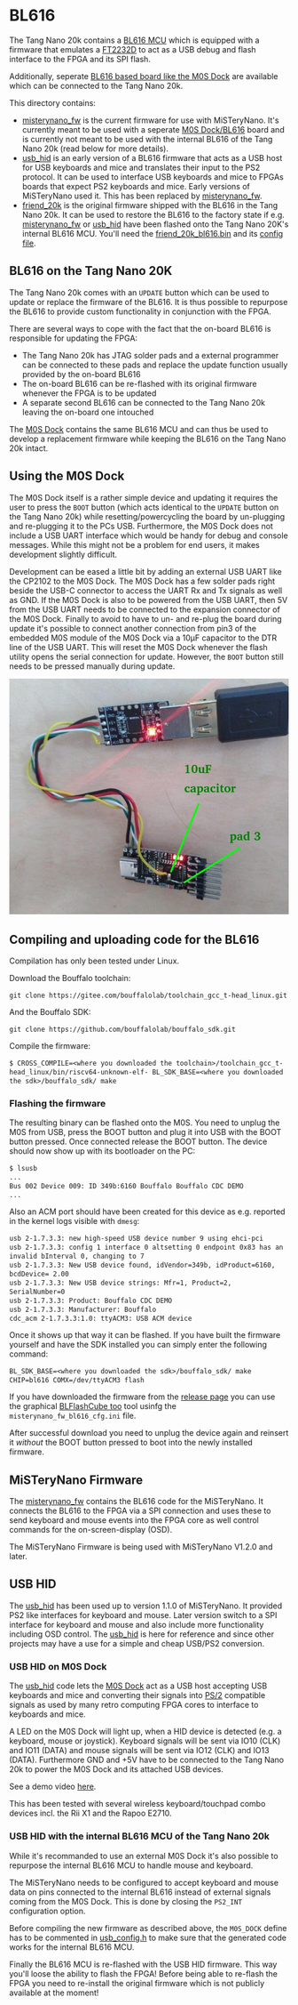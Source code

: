 # BL616

The Tang Nano 20k contains a [BL616 MCU](https://en.bouffalolab.com/product/?type=detail&id=25) which is equipped with a firmware that emulates a [FT2232D](https://ftdichip.com/products/ft2232d/) to act as a USB debug and flash interface to the FPGA and its SPI flash.

Additionally, seperate [BL616 based board like the M0S Dock](https://wiki.sipeed.com/hardware/en/maixzero/m0s/m0s.html) are available which can be connected to the Tang Nano 20k.

This directory contains:

  * [misterynano_fw](misterynano_fw) is the current firmware for use with MiSTeryNano. It's currently meant to be used with a seperate [M0S Dock/BL616](https://wiki.sipeed.com/hardware/en/maixzero/m0s/m0s.html)  board and is currently not meant to be used with the internal BL616 of the Tang Nano 20k (read below for more details).
  * [usb_hid](usb_hid) is an early version of a BL616 firmware that acts as a USB host for USB keyboards and mice and translates their input to the PS2 protocol. It can be used to interface USB keyboards and mice to FPGAs boards that expect PS2 keyboards and mice. Early versions of MiSTeryNano used it. This has been replaced by [misterynano_fw](misterynano_fw).
  * [friend_20k](friend_20k) is the original firmware shipped with the BL616 in the Tang Nano 20k. It can be used to restore the BL616 to the factory state if e.g. [misterynano_fw](misterynano_fw) or [usb_hid](usb_hid) have been flashed onto the Tang Nano 20K's internal BL616 MCU. You'll need the [friend_20k_bl616.bin](https://raw.githubusercontent.com/harbaum/MiSTeryNano/main/bl616/friend_20k/friend_20k_bl616.bin) and its [config file](https://raw.githubusercontent.com/harbaum/MiSTeryNano/main/bl616/friend_20k/friend_20k_cfg.ini).

## BL616 on the Tang Nano 20K

The Tang Nano 20k comes with an ```UPDATE``` button which can be used to update or replace the firmware of the BL616. It is thus possible to repurpose the BL616 to provide custom functionality in conjunction with the FPGA.

There are several ways to cope with the fact that the on-board BL616 is responsible for updating the FPGA:

  * The Tang Nano 20k has JTAG solder pads and a external programmer can be connected to these pads and replace the update function usually provided by the on-board BL616
  * The on-board BL616 can be re-flashed with its original firmware whenever the FPGA is to be updated
  * A separate second BL616 can be connected to the Tang Nano 20k leaving the on-board one intouched

The [M0S Dock](https://wiki.sipeed.com/hardware/en/maixzero/m0s/m0s.html) contains the same BL616 MCU and can thus be used to develop a replacement firmware while keeping the BL616 on the Tang Nano 20k intact.

## Using the M0S Dock

The M0S Dock itself is a rather simple device and updating it requires the user to press the ```BOOT``` button (which acts identical to the ```UPDATE``` button on the Tang Nano 20k) while resetting/powercycling the board by un-plugging and re-plugging it to the PCs USB. Furthermore, the M0S Dock does not include a USB UART interface which would be handy for debug and console messages. While this might not be a problem for end users, it makes development slightly difficult.

Development can be eased a little bit by adding an external USB UART like the CP2102 to the M0S Dock. The M0S Dock has a few solder pads right beside the USB-C connector to access the UART Rx and Tx signals as well as GND. If the M0S Dock is also to be powered from the USB UART, then 5V from the USB UART needs to be connected to the expansion connector of the M0S Dock. Finally to avoid to have to un- and re-plug the board during update it's possible to connect another connection from pin3 of the embedded M0S module of the M0S Dock via a 10µF capacitor to the DTR line of the USB UART. This will reset the M0S Dock whenever the flash utility opens the serial connection for update. However, the ```BOOT``` button still needs to be pressed manually during update.

![M0S DOCK USB UART](../images/m0s_dock_usb_uart.jpeg)

## Compiling and uploading code for the BL616

Compilation has only been tested under Linux.

Download the Bouffalo toolchain:

```
git clone https://gitee.com/bouffalolab/toolchain_gcc_t-head_linux.git
```

And the Bouffalo SDK:

```
git clone https://github.com/bouffalolab/bouffalo_sdk.git
```

Compile the firmware:

```
$ CROSS_COMPILE=<where you downloaded the toolchain>/toolchain_gcc_t-head_linux/bin/riscv64-unknown-elf- BL_SDK_BASE=<where you downloaded the sdk>/bouffalo_sdk/ make
```

### Flashing the firmware

The resulting binary can be flashed onto the M0S. You need to unplug
the M0S from USB, press the BOOT button and plug it into USB with the
BOOT button pressed. Once connected release the BOOT button. The device
should now show up with its bootloader on the PC:

```
$ lsusb
...
Bus 002 Device 009: ID 349b:6160 Bouffalo Bouffalo CDC DEMO
...
```

Also an ACM port should have been created for this device as e.g.
reported in the kernel logs visible with ```dmesg```:

```
usb 2-1.7.3.3: new high-speed USB device number 9 using ehci-pci
usb 2-1.7.3.3: config 1 interface 0 altsetting 0 endpoint 0x83 has an invalid bInterval 0, changing to 7
usb 2-1.7.3.3: New USB device found, idVendor=349b, idProduct=6160, bcdDevice= 2.00
usb 2-1.7.3.3: New USB device strings: Mfr=1, Product=2, SerialNumber=0
usb 2-1.7.3.3: Product: Bouffalo CDC DEMO
usb 2-1.7.3.3: Manufacturer: Bouffalo
cdc_acm 2-1.7.3.3:1.0: ttyACM3: USB ACM device
```

Once it shows up that way it can be flashed. If you have built the firmware yourself and have
the SDK installed you can simply enter the following command:

```
BL_SDK_BASE=<where you downloaded the sdk>/bouffalo_sdk/ make CHIP=bl616 COMX=/dev/ttyACM3 flash
```

If you have downloaded the firmware from the [release page](https://github.com/harbaum/MiSTeryNano/releases)
you can use the graphical [BLFlashCube too](https://github.com/bouffalolab/bouffalo_sdk/tree/master/tools/bflb_tools/bouffalo_flash_cube)
tool usinfg the ```misterynano_fw_bl616_cfg.ini``` file.

After successful download you need to unplug the device again and reinsert it *without* the BOOT button pressed to boot into the newly installed firmware.

## MiSTeryNano Firmware

The [misterynano_fw](misterynano_fw) contains the BL616 code for the MiSTeryNano.
It connects the BL616 to the FPGA via a SPI connection and uses these to send
keyboard and mouse events into the FPGA core as well control commands for the
on-screen-display (OSD).

The MiSTeryNano Firmware is being used with MiSTeryNano V1.2.0 and later.

## USB HID

The [usb_hid](usb_hid) has been used up to version 1.1.0 of MiSTeryNano. It provided
PS2 like interfaces for keyboard and mouse. Later version switch to a SPI interface
for keyboard and mouse and also include more functionality including OSD control.
The [usb_hid](usb_hid) is here for reference and since other projects may have a use
for a simple and cheap USB/PS2 conversion.

### USB HID on M0S Dock

The [usb_hid](usb_hid) code lets the
[M0S Dock](https://wiki.sipeed.com/hardware/en/maixzero/m0s/m0s.html)
act as a USB host accepting USB keyboards and mice and converting their
signals into [PS/2](https://en.wikipedia.org/wiki/PS/2_port)
compatible signals as used by many retro computing FPGA cores to
interface to keyboards and mice.

A LED on the M0S Dock will light up, when a HID device is detected (e.g. a keyboard,
mouse or joystick). Keyboard signals will be sent via IO10 (CLK) and IO11 (DATA) and
mouse signals will be sent via IO12 (CLK) and IO13 (DATA). Furthermore GND and +5V have to
be connected to the Tang Nano 20k to power the M0S Dock and its attached USB devices.

See a demo video [here](https://youtube.com/shorts/jjps1x1NjhE?si=LUqlXd3iTG0hus1-).

This has been tested with several wireless keyboard/touchpad combo devices incl.
the Rii X1 and the Rapoo E2710.

### USB HID with the internal BL616 MCU of the Tang Nano 20k

While it's recommanded to use an external M0S Dock it's also possible to repurpose
the internal BL616 MCU to handle mouse and keyboard.

The MiSTeryNano needs to be configured to accept keyboard and mouse
data on pins connected to the internal BL616 instead of external
signals coming from the M0S Dock. This is done by closing the
```PS2_INT``` configuration option.

Before compiling the new firmware as described above, the
```M0S_DOCK``` define has to be commented in
[usb_config.h](https://github.com/harbaum/MiSTeryNano/blob/ffd647f3c8f8406800e98a099cbf70ec7bcb20e8/bl616/usb_hid/usb_config.h#L9)
to make sure that the generated code works for the internal BL616 MCU.

Finally the BL616 MCU is re-flashed with the USB HID firmware. This way you'll
loose the ability to flash the FPGA! Before being able to re-flash the FPGA
you need to re-install the original firmware which is not publicly available at
the moment!
